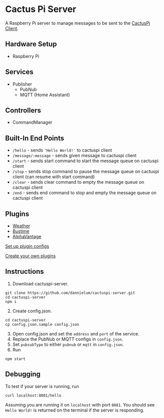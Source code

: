 # Cactus Pi Server #
A Raspberry Pi server to manage messages to be sent to the [CactusPi Client](https://github.com/dannielum/cactuspi-client).

## Hardware Setup ##
- Raspberry Pi

## Services ##
- Publisher
  - PubNub
  - MQTT (Home Assistant)

## Controllers ##
- CommandManager

## Built-In End Points ##
- `/hello` - sends `'Hello World!'` to cactuspi client
- `/message/:message` - sends given message to cactuspi client
- `/start` - sends start command to start the message queue on cactuspi client
- `/stop` - sends stop command to pause the message queue on cactuspi client (can resume with start command)
- `/clear` - sends clear command to empty the message queue on cactuspi client
- `/end` - sends end command to stop and empty the message queue on cactuspi client

## Plugins ##
- [Weather](./plugins/weather/README.md)
- [Bustime](./plugins/bustime/README.md)
- [AlphaVantage](./plugins/alphavantage/README.md)

[Set up plugin configs](./plugins/README.md#Plugin-Configs)

[Create your own plugins](./plugins/README.md#Create-Your-Own-Plugins)

## Instructions ##
1. Download cactuspi-server.
```
git clone https://github.com/dannielum/cactuspi-server.git
cd cactuspi-server
npm i
```
2. Create config.json.
```
cd cactuspi-server
cp config.json.sample config.json
```
3. Open config.json and set the `address` and `port` of the service.
4. Replace the PubNub or MQTT configs in `config.json`.
5. Set `pubsubType` to either `pubnub` or `mqtt` in `config.json`.
6. Run
```
npm start
```

## Debugging ##
To test if your server is running, run
```
curl localhost:8081/hello
```
Assuming you are running it on `localhost` with port `8081`. You should see `Hello World!` is returned on the terminal if the server is responding.
